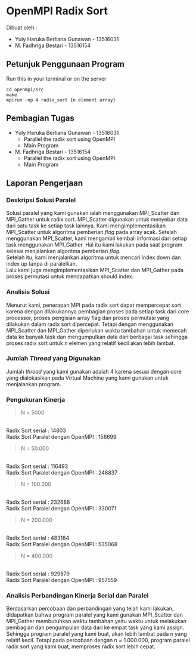 # OpenMPI Radix Sort
Dibuat oleh :
 - Yuly Haruka Berliana Gunawan - 13516031
 - M. Fadhriga Bestari - 13516154

## Petunjuk Penggunaan Program
Run this in your terminal or on the server
```
cd openmpi/src
make
mpirun -np 4 radix_sort {n element array}
```

## Pembagian Tugas
- Yuly Haruka Berliana Gunawan - 13516031
	- Parallel the radix sort using OpenMPI
	- Main Program
- M. Fadhriga Bestari - 13516154
	- Parallel the radix sort using OpenMPI
	- Main Program

## Laporan Pengerjaan
### Deskripsi Solusi Paralel
Solusi paralel yang kami gunakan ialah menggunakan MPI_Scatter dan MPI_Gather untuk radix sort. MPI_Scatter digunakan untuk menyebar data dari satu task ke setiap task lainnya. Kami mengimplementasikan MPI_Scatter untuk algoritma pemberian *flag* pada array acak. Setelah menggunakan MPI_Scatter, kami mengambil kembali informasi dari setiap task menggunakan MPI_Gather. Hal itu kami lakukan pada saat program selesai menjalankan algoritma pemberian *flag*.
<br>
Setelah itu, kami menjalankan algoritma untuk mencari index down dan index up tanpa di paralelkan.
<br>
Lalu kami juga mengimplementasikan MPI_Scatter dan MPI_Gather pada proses permutasi untuk mendapatkan should index.

### Analisis Solusi
Menurut kami, penerapan MPI pada radix sort dapat mempercepat sort karena dengan dilakukannya pembagian proses pada setiap task dari core processor, proses pengisian array flag dan proses permutasi yang dilakukan dalam radix sort dipercepat. Tetapi dengan menggunakan MPI_Scatter dan MPI_Gather diperlukan waktu tambahan untuk memecah data ke banyak task dan mengumpulkan data dari berbagai task sehingga proses radix sort untuk n elemen yang relatif kecil akan lebih lambat.

### Jumlah *Thread* yang Digunakan
Jumlah *thread* yang kami gunakan adalah 4 karena sesuai dengan core yang dialokasikan pada Virtual Machine yang kami gunakan untuk menjalankan program.
### Pengukuran Kinerja
> N = 5000
<br>
Radix Sort serial : 14803
<br>
Radix Sort Paralel dengan OpenMPI : 156699

> N = 50.000
<br>
Radix Sort serial : 116493
<br>
Radix Sort Paralel dengan OpenMPI : 248837

> N = 100.000
<br>
Radix Sort serial : 232686
<br>
Radix Sort Paralel dengan OpenMPI : 330071

> N = 200.000
<br>
Radix Sort serial : 483184
<br>
Radix Sort Paralel dengan OpenMPI : 535068

> N = 400.000
<br>
Radix Sort serial : 929879
<br>
Radix Sort Paralel dengan OpenMPI : 957559

### Analisis Perbandingan Kinerja Serial dan Paralel
Berdasarkan percobaan dan perbandingan yang telah kami lakukan, didapatkan bahwa program paralel yang kami gunakan MPI_Scatter dan MPI_Gather membutuhkan waktu tambahan yaitu waktu untuk melakukan pembagian dan pengumpulan data dari ke empat task yang kami assign. Sehingga program paralel yang kami buat, akan lebih lambat pada n yang relatif kecil. Tetapi pada percobaan dengan n = 1.000.000, program paralel radix sort yang kami buat, memproses radix sort lebih cepat.

